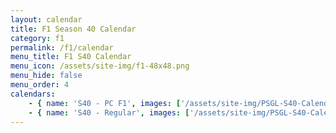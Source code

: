 ```yaml
---
layout: calendar
title: F1 Season 40 Calendar
category: f1
permalink: /f1/calendar
menu_title: F1 S40 Calendar
menu_icon: /assets/site-img/f1-48x48.png
menu_hide: false
menu_order: 4
calendars:
    - { name: 'S40 - PC F1', images: ['/assets/site-img/PSGL-S40-Calendar-PC-F1-2.jpg'], width: 1920, height: 1080 }
    - { name: 'S40 - Regular', images: ['/assets/site-img/PSGL-S40-Calendar-Regular.png'], width: 1920, height: 1080 }
---
```

